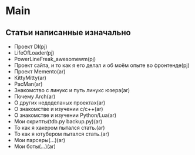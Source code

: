 # Main
## Статьи написанные изначально

* Проект DI(pj)
* LifeOfLoader(pj)
* PowerLineFreak_awesomewm(pj)
* Проект сайта, и то как я его делал и об моём опыте во фронтенде(pj)
* Проект Memento(ar)
* KittyMitty(ar)
* PacMan(ar)
* Знакомство с линукс и путь линукс юзера(ar)
* Почему Arch(ar)
* О других недоделаных проектах(ar)
* О знакомстве и изучении с/с++(ar)
* О знакомстве и изучении Python/Lua(ar)
* Мои скрипты(tdb.py backup.py)(ar)
* То как я хакером пытался стать.(ar)
* То как я ютубером пытался стать.(ar)
* Мои парсеры(...)(ar)
* Мои боты(...)(ar)